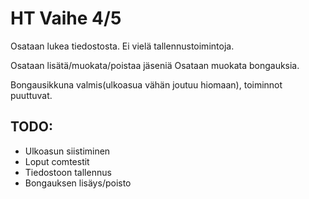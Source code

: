 # HT Vaihe 4/5

Osataan lukea tiedostosta.
Ei vielä tallennustoimintoja.

Osataan lisätä/muokata/poistaa jäseniä
Osataan muokata bongauksia.

Bongausikkuna valmis(ulkoasua vähän joutuu hiomaan), toiminnot puuttuvat.

## TODO:

- Ulkoasun siistiminen
- Loput comtestit
- Tiedostoon tallennus
- Bongauksen lisäys/poisto